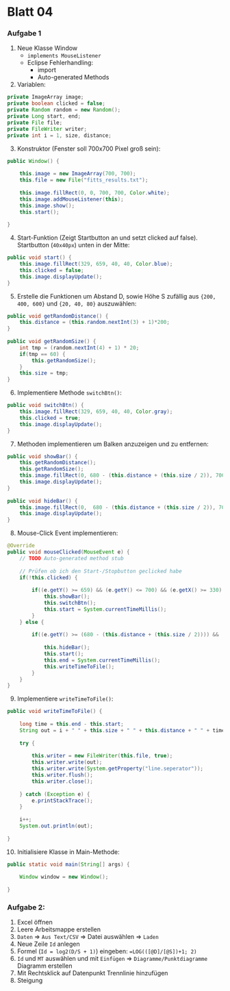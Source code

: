 # Blatt 04

### Aufgabe 1

1. Neue Klasse Window
	- `implements MouseListener`
	- Eclipse Fehlerhandling: 
		- import
		- Auto-generated Methods
2. Variablen:

```java
private ImageArray image;
private boolean clicked = false;
private Random random = new Random();
private Long start, end;
private File file;
private FileWriter writer;
private int i = 1, size, distance;
```

3. Konstruktor (Fenster soll 700x700 Pixel groß sein):

```java
public Window() {
		
	this.image = new ImageArray(700, 700);
	this.file = new File("fitts_results.txt");
    
	this.image.fillRect(0, 0, 700, 700, Color.white);
	this.image.addMouseListener(this);
	this.image.show();
    this.start();
		
}
```

4. Start-Funktion (Zeigt Startbutton an und setzt clicked auf false). Startbutton (`40x40px`) unten in der Mitte: 

```java
public void start() {
	this.image.fillRect(329, 659, 40, 40, Color.blue);
	this.clicked = false;
	this.image.displayUpdate();
}
```

5. Erstelle die Funktionen um Abstand D, sowie Höhe S zufällig aus `{200, 400, 600}` und `{20, 40, 80}` auszuwählen:

```java
public void getRandomDistance() {
	this.distance = (this.random.nextInt(3) + 1)*200;
}
	
public void getRandomSize() {
	int tmp = (random.nextInt(4) + 1) * 20;
	if(tmp == 60) {
		this.getRandomSize();
	}
	this.size = tmp;
}
```

6. Implementiere Methode `switchBtn()`:

```java
public void switchBtn() {
	this.image.fillRect(329, 659, 40, 40, Color.gray);
	this.clicked = true;
	this.image.displayUpdate();
}
```

7. Methoden implementieren um Balken anzuzeigen und zu entfernen:

```java
public void showBar() {
	this.getRandomDistance();
	this.getRandomSize();
	this.image.fillRect(0, 680 - (this.distance + (this.size / 2)), 700, this.size, Color.blue);
	this.image.displayUpdate();
}
	
public void hideBar() {
	this.image.fillRect(0,  680 - (this.distance + (this.size / 2)), 700, this.size, Color.white);
	this.image.displayUpdate();
}
```

8. Mouse-Click Event implementieren:

```java
@Override
public void mouseClicked(MouseEvent e) {
	// TODO Auto-generated method stub
		
	// Prüfen ob ich den Start-/Stopbutton geclicked habe
	if(!this.clicked) {
			
		if((e.getY() >= 659) && (e.getY() <= 700) && (e.getX() >= 330) && (e.getX() <= 370)) {
			this.showBar();
			this.switchBtn();
			this.start = System.currentTimeMillis();
		}			
	} else {
			
		if((e.getY() >= (680 - (this.distance + (this.size / 2)))) && (e.getY() <= (680 - (this.distance - (this.size / 2))))) {
				
			this.hideBar();
			this.start();
			this.end = System.currentTimeMillis();
			this.writeTimeToFile();
		}		
	}		
}
```

9. Implementiere `writeTimeToFile()`:

```java
public void writeTimeToFile() {
		
	long time = this.end - this.start;
	String out = i + " " + this.size + " " + this.distance + " " + time;
	
	try {
		
		this.writer = new FileWriter(this.file, true);
		this.writer.write(out);
		this.writer.write(System.getProperty("line.seperator"));
		this.writer.flush();
		this.writer.close();
			
	} catch (Exception e) {
		e.printStackTrace();
	}
		
	i++;
	System.out.println(out);
		
}
```

10. Initialisiere Klasse in Main-Methode:

```java
public static void main(String[] args) {
		
	Window window = new Window();
		
}
```

### Aufgabe 2:

1. Excel öffnen
2. Leere Arbeitsmappe erstellen
3. `Daten` => `Aus Text/CSV` => Datei auswählen => `Laden`
4. Neue Zeile `Id` anlegen
5. Formel (`Id = log2(D/S + 1)`) eingeben: `=LOG(([@D]/[@S])+1; 2)`
6. `Id` und `MT` auswählen und mit `Einfügen` => `Diagramme/Punktdiagramme` Diagramm erstellen
7. Mit Rechtsklick auf Datenpunkt Trennlinie hinzufügen
8. Steigung
